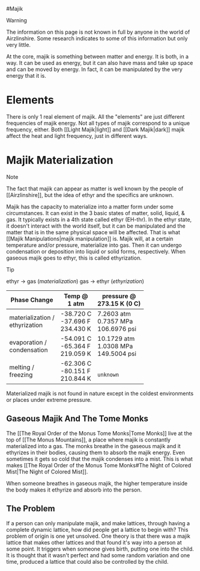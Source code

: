 #Majik

> [!warning] 
> The information on this page is not known in full by anyone in the world of Airzlinshire. Some research indicates to some of this information but only very little.

At the core, majik is something between matter and energy. It is both, in a way. It can be used as energy, but it can also have mass and take up space and can be moved by energy. In fact, it can be manipulated by the very energy that it is.
# Elements
There is only 1 real element of majik. All the "elements" are just different frequencies of majik energy. Not all types of majik correspond to a unique frequency, either. Both [[Light Majik|light]] and [[Dark Majik|dark]] majik affect the heat and light frequency, just in different ways.
# Majik Materialization
> [!note]
> The fact that majik can appear as matter is well known by the people of [[Airzlinshire]], but the idea of ethyr and the specifics are unknown.

Majik has the capacity to materialize into a matter form under some circumstances. It can exist in the 3 basic states of matter, solid, liquid, & gas. It typically exists in a 4th state called ethyr (EH-thr). In the ethyr state, it doesn't interact with the world itself, but it can be manipulated and the matter that is in the same physical space will be affected. That is what [[Majik Manipulations|majik manipulation]] is. Majik will, at a certain temperature and/or pressure, materialize into gas. Then it can undergo condensation or deposition into liquid or solid forms, respectively. When gaseous majik goes to ethyr, this is called ethyrization.

> [!tip] 
>ethyr → gas (*materialization*)
>gas → ethyr (*ethyrization*)

| Phase Change                      | Temp @ <br>1 atm                    | pressure @ <br>273.15 K (0 C)             |
| --------------------------------- | ----------------------------------- | ----------------------------------------- |
| materialization /<br>ethyrization | -38.720 C<br>-37.696 F<br>234.430 K | 7.2603 atm<br>0.7357 MPa<br>106.6976 psi  |
| evaporation /<br>condensation     | -54.091 C<br>-65.364 F<br>219.059 K | 10.1729 atm<br>1.0308 MPa<br>149.5004 psi |
| melting /<br>freezing             | -62.306 C<br>-80.151 F<br>210.844 K | <br>`unknown`                             |
Materialized majik is not found in nature except in the coldest environments or places under extreme pressure.

## Gaseous Majik And The Tome Monks
The [[The Royal Order of the Monus Tome Monks|Tome Monks]] live at the top of [[The Monus Mountains]], a place where majik is constantly materialized into a gas. The monks breathe in the gaseous majik and it ethyrizes in their bodies, causing them to absorb the majik energy. Even sometimes it gets so cold that the majik condenses into a mist. This is what makes [[The Royal Order of the Monus Tome Monks#The Night of Colored Mist|The Night of Colored Mist]].

When someone breathes in gaseous majik, the higher temperature inside the body makes it ethyrize and absorb into the person.

## The Problem
If a person can only manipulate majik, and make lattices, through having a complete dynamic lattice, how did people get a lattice to begin with? This problem of origin is one yet unsolved. One theory is that there was a majik lattice that makes other lattices and that found it's way into a person at some point. It triggers when someone gives birth, putting one into the child. It is thought that it wasn't perfect and had some random variation and one time, produced a lattice that could also be controlled by the child.